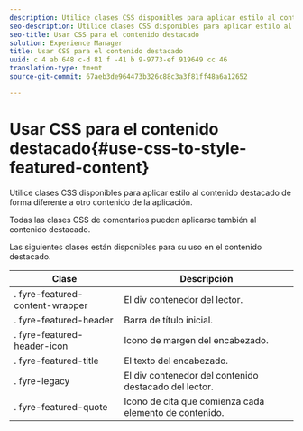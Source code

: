 ```yaml
---
description: Utilice clases CSS disponibles para aplicar estilo al contenido destacado de forma diferente a otro contenido de la aplicación.
seo-description: Utilice clases CSS disponibles para aplicar estilo al contenido destacado de forma diferente a otro contenido de la aplicación.
seo-title: Usar CSS para el contenido destacado
solution: Experience Manager
title: Usar CSS para el contenido destacado
uuid: c 4 ab 648 c-d 81 f -41 b 9-9773-ef 919649 cc 46
translation-type: tm+mt
source-git-commit: 67aeb3de964473b326c88c3a3f81ff48a6a12652

---
```



# Usar CSS para el contenido destacado{#use-css-to-style-featured-content}

Utilice clases CSS disponibles para aplicar estilo al contenido destacado de forma diferente a otro contenido de la aplicación.

Todas las clases CSS de comentarios pueden aplicarse también al contenido destacado.

Las siguientes clases están disponibles para su uso en el contenido destacado.

| Clase | Descripción |
|---|---|
| . fyre-featured-content-wrapper | El div contenedor del lector. |
| . fyre-featured-header | Barra de título inicial. |
| . fyre-featured-header-icon | Icono de margen del encabezado. |
| . fyre-featured-title | El texto del encabezado. |
| . fyre-legacy | El div contenedor del contenido destacado del lector. |
| . fyre-featured-quote | Icono de cita que comienza cada elemento de contenido. |

